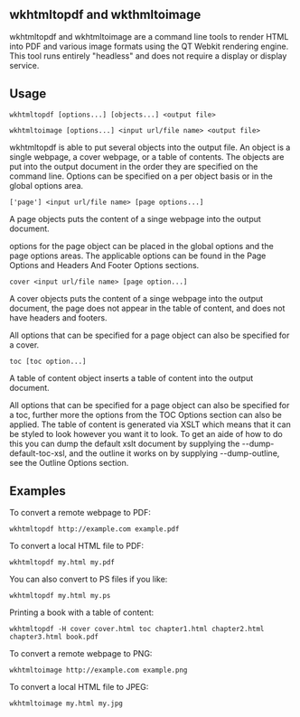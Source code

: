 wkhtmltopdf and wkthmltoimage
-----------------------------

wkhtmltopdf and wkhtmltoimage are a command line tools to render HTML into PDF
and various image formats using the QT Webkit rendering engine. This tool runs
entirely "headless" and does not require a display or display service.


Usage
-----

    wkhtmltopdf [options...] [objects...] <output file>

    wkhtmltoimage [options...] <input url/file name> <output file>

wkhtmltopdf is able to put several objects into the output file. An object is
a single webpage, a cover webpage, or a table of contents. The objects are
put into the output document in the order they are specified on the command
line. Options can be specified on a per object basis or in the global options
area.

    ['page'] <input url/file name> [page options...]

A page objects puts the content of a singe webpage into the output document.

options for the page object can be placed in the global options and the page
options areas. The applicable options can be found in the Page Options and 
Headers And Footer Options sections.

    cover <input url/file name> [page option...]

A cover objects puts the content of a singe webpage into the output document,
the page does not appear in the table of content, and does not have headers and
footers.

All options that can be specified for a page object can also be specified for a
cover.

    toc [toc option...]

A table of content object inserts a table of content into the output document.

All options that can be specified for a page object can also be specified for a
toc, further more the options from the TOC Options section can also be applied.
The table of content is generated via XSLT which means that it can be styled to
look however you want it to look. To get an aide of how to do this you can dump
the default xslt document by supplying the --dump-default-toc-xsl, and the
outline it works on by supplying --dump-outline, see the Outline Options
section.

Examples
--------

To convert a remote webpage to PDF:

    wkhtmltopdf http://example.com example.pdf

To convert a local HTML file to PDF:

    wkhtmltopdf my.html my.pdf

You can also convert to PS files if you like:

    wkhtmltopdf my.html my.ps

Printing a book with a table of content:

    wkhtmltopdf -H cover cover.html toc chapter1.html chapter2.html chapter3.html book.pdf

To convert a remote webpage to PNG:

    wkhtmltoimage http://example.com example.png

To convert a local HTML file to JPEG:

    wkhtmltoimage my.html my.jpg

